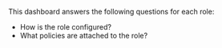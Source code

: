 This dashboard answers the following questions for each role:

- How is the role configured?
- What policies are attached to the role?
